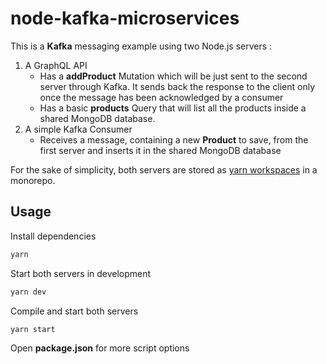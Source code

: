 # node-kafka-microservices
This is a **Kafka** messaging example using two Node.js servers :
1. A GraphQL API
    - Has a **addProduct** Mutation which will be just sent to the second server through Kafka. It sends back the response to the client only once the message has been acknowledged by a consumer
    - Has a basic **products** Query that will list all the products inside a shared MongoDB database.
2. A simple Kafka Consumer
    - Receives a message, containing a new **Product** to save, from the first server and inserts it in the shared MongoDB database

For the sake of simplicity, both servers are stored as [yarn workspaces](https://classic.yarnpkg.com/en/docs/workspaces/) in a monorepo.

## Usage

Install dependencies

```sh
yarn
```

Start both servers in development

```sh
yarn dev
```

Compile and start both servers

```sh
yarn start
```

Open **package.json** for more script options
